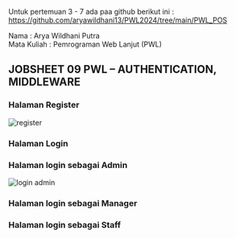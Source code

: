 Untuk pertemuan 3 - 7 ada paa github berikut ini : https://github.com/aryawildhani13/PWL2024/tree/main/PWL_POS



Nama : Arya Wildhani Putra <br>
Mata Kuliah : Pemrograman Web Lanjut (PWL) <br>

## JOBSHEET 09 PWL – AUTHENTICATION, MIDDLEWARE

### Halaman Register </br>
![register](https://github.com/aryawildhani13/PWL_2024_New/assets/91382582/f2ba1641-a816-42b4-8b81-721ab44e3ec0)

### Halaman Login </br>



### Halaman login sebagai Admin </br>
![login admin](https://github.com/aryawildhani13/PWL_2024_New/assets/91382582/5efe4a6d-2e76-46b5-a5c8-5c27be22e503)

### Halaman login sebagai Manager </br>
### Halaman login sebagai Staff
